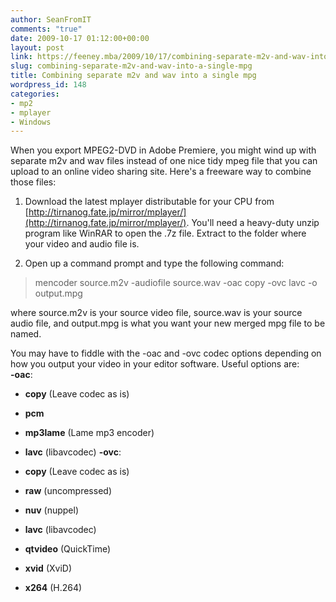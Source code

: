 ```yaml
---
author: SeanFromIT
comments: "true"
date: 2009-10-17 01:12:00+00:00
layout: post
link: https://feeney.mba/2009/10/17/combining-separate-m2v-and-wav-into-a-single-mpg/
slug: combining-separate-m2v-and-wav-into-a-single-mpg
title: Combining separate m2v and wav into a single mpg
wordpress_id: 148
categories:
- mp2
- mplayer
- Windows
---
```


When you export MPEG2-DVD in Adobe Premiere, you might wind up with separate m2v and wav files instead of one nice tidy mpeg file that you can upload to an online video sharing site. Here's a freeware way to combine those files:  


  1. Download the latest mplayer distributable for your CPU from [http://tirnanog.fate.jp/mirror/mplayer/](http://tirnanog.fate.jp/mirror/mplayer/). You'll need a heavy-duty unzip program like WinRAR to open the .7z file. Extract to the folder where your video and audio file is.  

  2. Open up a command prompt and type the following command:   


<blockquote>mencoder source.m2v -audiofile source.wav -oac copy -ovc lavc -o output.mpg  
</blockquote>

where source.m2v is your source video file, source.wav is your source audio file, and output.mpg is what you want your new merged mpg file to be named.    

You may have to fiddle with the -oac and -ovc codec options depending on how you output your video in your editor software. Useful options are:  
**-oac**:  


  * **copy** (Leave codec as is)  

  * **pcm**
  * **mp3lame** (Lame mp3 encoder)
  * **lavc** (libavcodec)
**-ovc**:  


  * **copy** (Leave codec as is)  

  * **raw** (uncompressed)  

  * **nuv** (nuppel)  

  * **lavc** (libavcodec)  

  * **qtvideo** (QuickTime)  

  * **xvid** (XviD)  

  * **x264** (H.264)  

